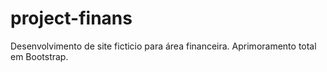 # project-finans
Desenvolvimento de site ficticio para área financeira. Aprimoramento total em Bootstrap.
